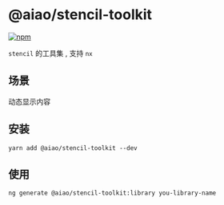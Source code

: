 # @aiao/stencil-toolkit

[![npm][shields-stencil-toolkit]][npm-stencil-toolkit]

`stencil` 的工具集 , 支持 `nx`

## 场景

动态显示内容

## 安装

```console
yarn add @aiao/stencil-toolkit --dev
```

## 使用

```
ng generate @aiao/stencil-toolkit:library you-library-name
```

[shields-stencil-toolkit]: https://img.shields.io/npm/v/@aiao/stencil-toolkit?style=flat-square
[npm-stencil-toolkit]: https://www.npmjs.com/@aiao/stencil-toolkit
